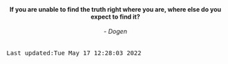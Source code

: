
<div align="center"><b><span>If you are unable to find the truth right where you are, where else do you expect to find it?</span></b><br><br><i> - Dogen</i></div>
<br><br><kbd>Last updated:Tue May 17 12:28:03 2022</kbd>